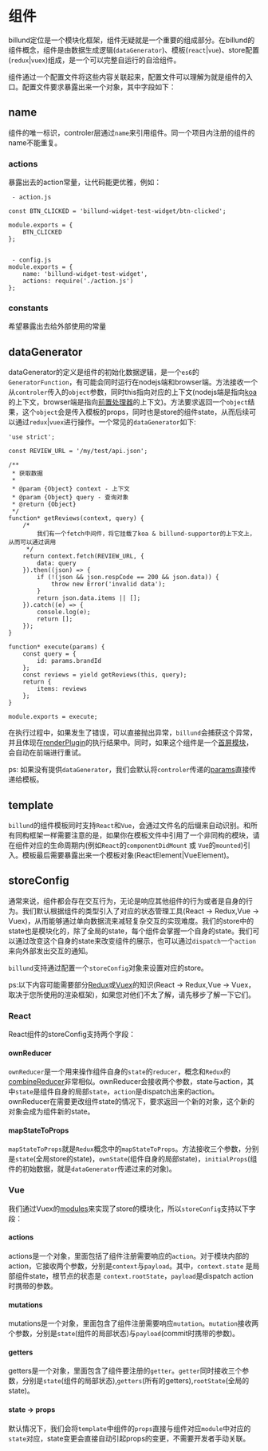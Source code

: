 # 组件

billund定位是一个模块化框架，组件无疑就是一个重要的组成部分。在billund的组件概念，组件是由数据生成逻辑(`dataGenerator`)、模板(`react`|`vue`)、store配置(`redux`|`vuex`)组成，是一个可以完整自运行的自洽组件。

组件通过一个配置文件将这些内容关联起来，配置文件可以理解为就是组件的入口。配置文件要求暴露出来一个对象，其中字段如下：

## name

组件的唯一标识，controler层通过`name`来引用组件。同一个项目内注册的组件的name不能重复。

### actions

暴露出去的action常量，让代码能更优雅，例如：

```
 - action.js

const BTN_CLICKED = 'billund-widget-test-widget/btn-clicked';

module.exports = {
	BTN_CLICKED
};


 - config.js
module.exports = {
	name: 'billund-widget-test-widget',
	actions: require('./action.js')	
};
```

### constants

希望暴露出去给外部使用的常量

## dataGenerator

dataGenerator的定义是组件的初始化数据逻辑，是一个`es6`的`GeneratorFunction`，有可能会同时运行在nodejs端和browser端。方法接收一个从`controler`传入的`object`参数，同时this指向对应的上下文(nodejs端是指向[koa](http://koa.bootcss.com/)的上下文，browser端是指向[前置处理器](/chapter2/project-config.html?q=#supportorpreprocessorjs)的上下文)。方法要求返回一个`object`结果，这个`object`会是传入模板的props，同时也是store的组件state，从而后续可以通过`redux`|`vuex`进行操作。一个常见的`dataGenerator`如下:

```
'use strict';

const REVIEW_URL = '/my/test/api.json';

/**
 * 获取数据
 *
 * @param {Object} context - 上下文
 * @param {Object} query - 查询对象
 * @return {Object}
 */
function* getReviews(context, query) {
	/*
		我们有一个fetch中间件，将它挂载了koa & billund-supportor的上下文上，从而可以通过调用
	 */
    return context.fetch(REVIEW_URL, {
        data: query
    }).then((json) => {
        if (!(json && json.respCode == 200 && json.data)) {
            throw new Error('invalid data');
        }
        return json.data.items || [];
    }).catch((e) => {
        console.log(e);
        return [];
    });
}

function* execute(params) {
    const query = {
        id: params.brandId
    };
    const reviews = yield getReviews(this, query);
    return {
        items: reviews
    };
}

module.exports = execute;
```

在执行过程中，如果发生了错误，可以直接抛出异常，`billund`会捕获这个异常，并且体现在[renderPlugin](/chapter4/renderplugin.html)的执行结果中。同时，如果这个组件是一个[首屏模块](/chapter2/page.html#首屏组件)，会自动在前端进行重试。

ps: 如果没有提供`dataGenerator`，我们会默认将`controler`传递的[params](/chapter2/page.html#action)直接传递给模板。

## template

`billund`的组件模板同时支持`React`和`Vue`，会通过文件名的后缀来自动识别。和所有同构框架一样需要注意的是，如果你在模板文件中引用了一个非同构的模块，请在组件对应的生命周期内(例如`React`的`componentDidMount` 或 `Vue`的`mounted`)引入。模板最后需要暴露出来一个模板对象(ReactElement|VueElement)。

## storeConfig

通常来说，组件都会存在交互行为，无论是响应其他组件的行为或者是自身的行为。我们默认根据组件的类型引入了对应的状态管理工具(React -> Redux,Vue -> Vuex)，从而能够通过单向数据流来减轻复杂交互的实现难度。我们的store中的state也是模块化的，除了全局的state，每个组件会掌握一个自身的state。我们可以通过改变这个自身的state来改变组件的展示，也可以通过`dispatch`一个`action`来向外部发出交互的通知。

`billund`支持通过配置一个`storeConfig`对象来设置对应的store。

ps:以下内容可能需要部分[Redux](http://redux.js.org/docs)或[Vuex](https://vuex.vuejs.org/zh-cn)的知识(React -> Redux,Vue -> Vuex，取决于您所使用的渲染框架)，如果您对他们不太了解，请先移步了解一下它们。

### React

React组件的storeConfig支持两个字段：

#### ownReducer

`ownReducer`是一个用来操作组件自身的`state`的`reducer`，概念和`Redux`的[combineReducer](http://redux.js.org/docs/api/combineReducers.html)非常相似。ownReducer会接收两个参数，state与action，其中`state`是组件自身的局部`state`，`action`是dispatch出来的action。ownReducer在需要更改组件state的情况下，要求返回一个新的对象，这个新的对象会成为组件新的state。

#### mapStateToProps

`mapStateToProps`就是`Redux`概念中的`mapStateToProps`。方法接收三个参数，分别是`state`(全局store的state)，`ownState`(组件自身的局部state)，`initialProps`(组件的初始数据，就是`dataGenerator`传递过来的对象)。

### Vue

我们通过Vuex的[modules](https://vuex.vuejs.org/zh-cn/modules.html)来实现了store的模块化，所以`storeConfig`支持以下字段：

#### actions

actions是一个对象，里面包括了组件注册需要响应的`action`。对于模块内部的 action，它接收两个参数，分别是`context`与`payload`。其中，`context.state` 是局部组件state，根节点的状态是 `context.rootState`，`payload`是dispatch action时携带的参数。

#### mutations

mutations是一个对象，里面包含了组件注册需要响应`mutation`。`mutation`接收两个参数，分别是`state`(组件的局部状态)与`payload`(commit时携带的参数)。

#### getters

getters是一个对象，里面包含了组件要注册的`getter`。`getter`同时接收三个参数，分别是`state`(组件的局部状态),`getters`(所有的getters),`rootState`(全局的state)。

#### state -> props

默认情况下，我们会将`template`中组件的`props`直接与组件对应`module`中对应的`state`对应，state变更会直接自动引起props的变更，不需要开发者手动关联。
